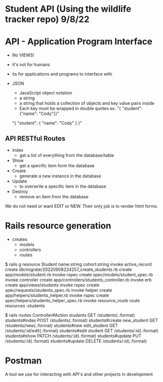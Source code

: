 # Student API (Using the wildlife tracker repo) 9/8/22

# API - Application Program Interface
- No VIEWS! 
- it's not for humans
- its for applications and programs to interface with
- JSON 
  - JavaScript object notation
  - a string
  - a string that holds a collection of objects and key value pairs inside
  - Each key  must be wrapped in double quotes
  ex. 
    "{ "student": {"name": "Cody"}}"

  "{ "student": 
    {
      "name": "Cody"
    }
  }"
## API RESTful Routes

- Index
  - get a list of everything from the database/table
- Show
  - get a specific item form the database
- Create
  - generate a new instance in the database
- Update
  - to overwrite a specific item in the database
- Destroy
  - remove an item from the database

We do not need or want EDIT or NEW. Their only job is to render html forms. 

# Rails resource generation 
  - creates 
    - models
    - controllers
    - routes

$ rails g resource Student name:string cohort:string
      invoke  active_record
      create    db/migrate/20220908224257_create_students.rb
      create    app/models/student.rb
      invoke    rspec
      create      spec/models/student_spec.rb
      invoke  controller
      create    app/controllers/students_controller.rb
      invoke    erb
      create      app/views/students
      invoke    rspec
      create      spec/requests/students_spec.rb
      invoke    helper
      create      app/helpers/students_helper.rb
      invoke      rspec
      create        spec/helpers/students_helper_spec.rb
      invoke  resource_route
       route    resources :students

$ rails routes
  Controller#Action
  students GET    /students(.:format)                   students#index
            POST   /students(.:format)                   students#create
new_student GET    /students/new(.:format)               students#new edit_student GET    /students/:id/edit(.:format)          students#edit
    student GET    /students/:id(.:format)               students#show
          PATCH  /students/:id(.:format)               students#update
          PUT    /students/:id(.:format)               students#update
          DELETE /students/:id(.:format)  

  # Postman
  A tool we use for interacting with API's and other projects in development 